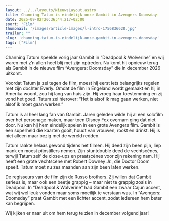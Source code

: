 ```yaml
---
layout: ../../layouts/NieuwsLayout.astro
title: Channing Tatum is eindelijk onze Gambit in Avengers Doomsday
date: 2025-09-02T20:36:44.217+02:00
soort: 'Film'
thumbnail: '/images/article-images/l-intro-1756836628.jpg'
trailer: ""
slug: 'channing-tatum-is-eindelijk-onze-gambit-in-avengers-doomsday'
tags: ["Film"]
---
```


Channing Tatum speelde vorig jaar Gambit in “Deadpool & Wolverine” en wij waren
met z’n allen heel blij met zijn optreden. Nu komt hij opnieuw terug als Gambit
in de nieuwe film “Avengers: Doomsday” die in december 2026 uitkomt.

Voordat Tatum ja zei tegen de film, moest hij eerst iets belangrijks regelen met
zijn dochter Everly. Omdat de film in Engeland wordt gemaakt en hij in Amerika
woont, zou hij lang van huis zijn. Hij vroeg haar toestemming en zij vond het
goed. Tatum zei hierover: “Het is alsof ik mag gaan werken, niet alsof ik moet
gaan werken.”

Tatum is al heel lang fan van Gambit. Jaren geleden wilde hij al een solofilm
over het personage maken, maar toen Disney Fox overnam ging dat niet door. Nu
kan hij hem eindelijk spelen in een grote Avengers film. Gambit is een superheld
die kaarten gooit, houdt van vrouwen, rookt en drinkt. Hij is niet alleen maar
bezig met de wereld redden.

Tatum raakte helaas gewond tijdens het filmen. Hij deed zijn been pijn, liep
mank en moest pijnstillers nemen. Zijn stuntdouble deed de vechtscènes, terwijl
Tatum zelf de close-ups en praatscènes voor zijn rekening nam. Hij heeft een
grote vechtscène met Robert Downey Jr., die Doctor Doom speelt. Tatum moet nu
zes maanden aan zijn been laten werken.

De regisseurs van de film zijn de Russo brothers. Zij willen dat Gambit serieus
is, maar ook een beetje grappig – maar niet te grappig zoals in Deadpool. In
“Deadpool & Wolverine” had Gambit een zwaar Cajun accent, wat wij wel leuk
vonden maar soms moeilijk te verstaan was. In “Avengers: Doomsday” praat Gambit
met een lichter accent, zodat iedereen hem beter kan begrijpen.

Wij kijken er naar uit om hem terug te zien in december volgend jaar!